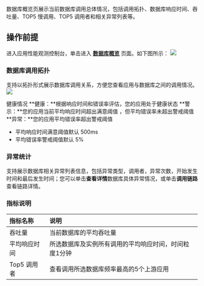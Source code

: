 数据库概览页展示当前数据库调用总体情况，包括调用拓扑、数据库响应时间、吞吐量、TOP5 慢调用、TOP5 调用者和相关异常列表等。

## 操作前提
进入应用性能观测控制台，单击进入 [**数据库概览**](https://console.cloud.tencent.com/apm/monitor/database) 页面。如下图所示：
![](https://main.qcloudimg.com/raw/a4b7bf73d8b9c4e1dc74d15924c3690d.png)

### 数据库调用拓扑
支持以拓扑形式展示数据库调用关系，方便您查看应用与数据库之间的调用情况。
![](https://qcloudimg.tencent-cloud.cn/raw/5dfcf12142b04b3caa42bc1c0da7d4b3.png)

健康情况
**健康：**根据响应时间和错误率评估，您的应用处于健康状态
**警示：**您的应用当前平均响应时间超出满意阈值 ，但平均错误率未超出警戒阈值
**异常：**您的应用平均错误率超出警戒阈值

- 平均响应时间满意阈值默认 500ms
- 平均错误率警戒阈值默认 5%


### 异常统计
支持展示数据库相关异常列表信息，包括异常类型，调用者，异常次数，开始发生时间和最后发生时间；您可以单击**查看详情**数据库具体异常情况，或单击**调用链路**查看链路详情。

### 指标说明
| 指标名称            | 说明                                                         |
| :------------------ | :----------------------------------------------------------- |
| 吞吐量              | 当前数据库的平均吞吐量                                         |
| 平均响应时间        | 所选数据库及实例所有调用的平均响应时间，时间粒度1分钟 |
| Top5  调用者 | 查看调用所选数据库频率最高的5个上游应用|
